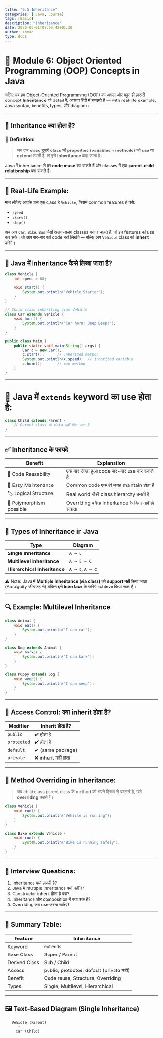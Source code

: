 ```yaml
---
title: "6.5 Inheritance"
categories: [ Java, Course]
tags: [Basic]
description: "Inheritance"
date: 2025-06-01T07:00:42+05:30
author: ahmad
type: docs
---
```


# 📘 Module 6: Object Oriented Programming (OOP) Concepts in Java

चलिए अब हम Object-Oriented Programming (OOP) का अगला और बहुत ही ज़रूरी concept **Inheritance** को detail में, आसान हिंदी में समझते हैं — with real-life example, Java syntax, benefits, types, और diagram।

---

## 🔷 Inheritance क्या होता है?

### 📌 Definition:

> जब एक **class दूसरी class की properties (variables + methods)** को **use या extend** करती है, तो इसे **Inheritance** कहा जाता है।

Java में inheritance से हम **code reuse** कर सकते हैं और classes में एक **parent-child relationship** बना सकते हैं।

---

## 🎯 Real-Life Example:

मान लीजिए आपके पास एक class है `Vehicle`, जिसमें common features हैं जैसे:

* `speed`
* `start()`
* `stop()`

अब आप `Car`, `Bike`, `Bus` जैसी अलग-अलग classes बनाना चाहते हैं, जो इन features को use कर सकें।
तो आप बार-बार वही code नहीं लिखेंगे — बल्कि आप `Vehicle` class को **inherit** करेंगे।

---

## 🔧 Java में Inheritance कैसे लिखा जाता है?

```java
class Vehicle {
    int speed = 60;

    void start() {
        System.out.println("Vehicle Started");
    }
}

// Child class inheriting from Vehicle
class Car extends Vehicle {
    void horn() {
        System.out.println("Car horn: Beep Beep!");
    }
}

public class Main {
    public static void main(String[] args) {
        Car c = new Car();
        c.start();      // inherited method
        System.out.println(c.speed);  // inherited variable
        c.horn();       // own method
    }
}
```

---

# 📌 Java में `extends` keyword का use होता है:

```java
class Child extends Parent {
    // Parent class का data यहाँ मिल जाता है
}
```

---

## ✅ Inheritance के फायदे

| Benefit                  | Explanation                                       |
| ------------------------ | ------------------------------------------------- |
| 🔁 Code Reusability      | एक बार लिखा हुआ code बार-बार use कर सकते हैं      |
| 🔧 Easy Maintenance      | Common code एक ही जगह maintain होता है            |
| 🏷 Logical Structure     | Real world जैसी class hierarchy बनती है           |
| 🔄 Polymorphism possible | Overriding वगैरह inheritance के बिना नहीं हो सकता |

---

## 🧠 Types of Inheritance in Java

| Type                         | Diagram          |
| ---------------------------- | ---------------- |
| **Single Inheritance**       | `A → B`          |
| **Multilevel Inheritance**   | `A → B → C`      |
| **Hierarchical Inheritance** | `A → B`, `A → C` |

⚠️ Note:
Java में **Multiple Inheritance (via class)** को **support नहीं** किया जाता (Ambiguity की वजह से) लेकिन इसे **interface** के ज़रिये achieve किया जाता है।

---

## 🔍 Example: Multilevel Inheritance

```java
class Animal {
    void eat() {
        System.out.println("I can eat");
    }
}

class Dog extends Animal {
    void bark() {
        System.out.println("I can bark");
    }
}

class Puppy extends Dog {
    void weep() {
        System.out.println("I can weep");
    }
}
```

---

## 📛 Access Control: क्या inherit होता है?

| Modifier    | Inherit होता है?    |
| ----------- | ------------------- |
| `public`    | ✔ होता है           |
| `protected` | ✔ होता है           |
| `default`   | ✔ (same package)    |
| `private`   | ❌ inherit नहीं होता |

---

## 📌 Method Overriding in Inheritance:

> जब child class parent class के method को अपने हिसाब से बदलती है, उसे **overriding** कहते हैं।

```java
class Vehicle {
    void run() {
        System.out.println("Vehicle is running");
    }
}

class Bike extends Vehicle {
    void run() {
        System.out.println("Bike is running safely");
    }
}
```

---

## 🧠 Interview Questions:

1. Inheritance क्यों ज़रूरी है?
2. Java में multiple inheritance क्यों नहीं है?
3. Constructor inherit होता है क्या?
4. Inheritance और composition में क्या फर्क है?
5. Overriding कब use करना चाहिए?

---

## 🧾 Summary Table:

| Feature       | Inheritance                               |
| ------------- | ----------------------------------------- |
| Keyword       | `extends`                                 |
| Base Class    | Super / Parent                            |
| Derived Class | Sub / Child                               |
| Access        | public, protected, default (private नहीं) |
| Benefit       | Code reuse, Structure, Overriding         |
| Types         | Single, Multilevel, Hierarchical          |

---

## 🖼 Text-Based Diagram (Single Inheritance)

```
   Vehicle (Parent)
      ↑
     Car (Child)
```